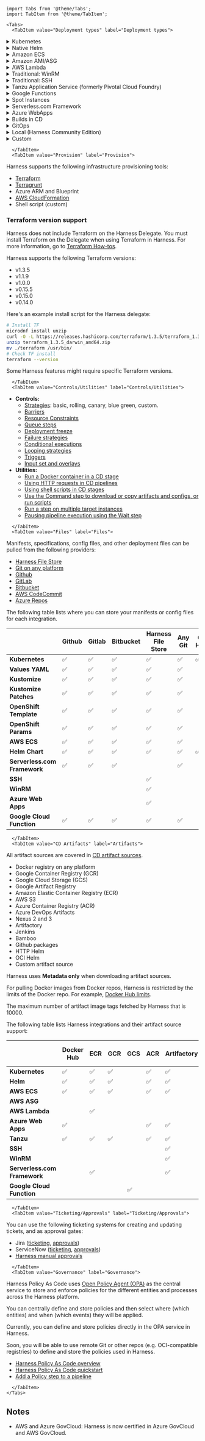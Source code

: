 ```mdx-code-block
import Tabs from '@theme/Tabs';
import TabItem from '@theme/TabItem';
```
```mdx-code-block
<Tabs>
  <TabItem value="Deployment types" label="Deployment types">
```

<details>
<summary>Kubernetes</summary>

- **Overview:**
  - [Kubernetes](/docs/continuous-delivery/deploy-srv-diff-platforms/kubernetes/kubernetes-deployments-overview)
  - [Helm charts](/docs/continuous-delivery/deploy-srv-diff-platforms/helm/helm-cd-quickstart) (v2 and v3)
  - [Kustomize](/docs/continuous-delivery/deploy-srv-diff-platforms/kustomize/kustomize-quickstart)
  - Local ([Harness Community Edition](/docs/continuous-delivery/deploy-srv-diff-platforms/community-ed/harness-community-edition-overview))

- **Supported connectors for deployment:**
  - Kubernetes connector
    + Username and password
    + Client key and secret
    + OIDC authentication
    + Kubernetes service account
    + Assume role binding on delegate configuration
  - Google Cloud connector (GKE authentication)
    + Service Account
    + Google Cloud Role on Delegate
    + Workload Identity
  - Azure Cloud Connector (AKS Authentication)
    + Subscription Id
    + Principal and Service Account
    + GovCloud Support
  - AWS Cloud Connector (EKS Authentication)
    + IRSA
    + Access Key and Secret Key
    + IAM Role
    + GovCloud Support  
- **Supported platforms for deployment:**
  - Self Hosted Kubernetes
  - Google Kubernetes Engine
  - Azure Kubernetes Engine
  - AWS Elastic Kubernetes Service
  - Red Hat OpenShift
- **Versions and tooling support:**
  - Kubectl Client Versions:
    - 1.16
    - 1.27
    - We support what each of the Cloud Providers support. We recommend users to keep their binary versions up to date.
    - By default Harness ships with kubectl client - 1.25
  - Tooling:
    - OpenShift - oc client binary
    - Kustomize - kustomize binary
    - Helm - Helm 3.12 and 2.8 binary.
    - Helm 3.8 can be supported via feature flag.
- **Limitations:**
  - Helm:
    - Helm Hooks are not supported for this swimlane. Harness manages and orchestrates the manifests and their release.
    - Kustomize:
      - Kustomize Patches are only supported in YAML, not JSON
      - Kustomize Containerized Plugins are not supported
    - Harness managed resources:
      - Deployment
      - Secrets
      - ConfigMap
      - StatefulSet
      - HorizontalPodAutoScalar
      - PodDisruptionBudget
- **Supported integrations:**
  - Traffic Shifting for Advanced Deployment Strategies:
    - Istio
    - Nginx Ingress Controller
  - All manifest type sources for fetching Kubernetes resources:
    - Github
    - Gitlab
    - Bitbucket
    - Custom Remote Source Repository
    - Harness Local File Store
  - For Helm Chart Type Manifests we also support:
    - Generic Git Provider
    - Google Cloud Storage
    - Amazon S3 Storage
    - Helm OCI Repository (ACR, ECR, GAR, Artifactory)
    - Helm HTTP Server Repository (Nexus, Artifactory)
  - Artifact repository supported to deploy with manifest:
    - DockerHub
    - Amazon Elastic Container Registry
    - Google Container Registry
    - Azure Container Registry
    - Custom Artifact Source
    - Google Artifact Registry
    - Github Package Registry
    - Nexus 3
    - Artifactory

For details on what you can deploy, go to [What Can I Deploy in Kubernetes?](/docs/continuous-delivery/deploy-srv-diff-platforms/kubernetes/cd-k8s-ref/what-can-i-deploy-in-kubernetes).

### Kubernetes version support

The following versions are tested and supported for Kubernetes Canary, Rolling, and Blue/Green deployments:

- 1.13.0
- 1.14.0
- 1.15.0
- 1.16.0
- 1.17.0
- 1.18.0
- 1.19.4
- 1.20.0
- 1.21.0
- 1.22.0
- 1.23.0
- 1.24.3
- 1.24.9
- 1.25.6

For details on other tools and versions included in Harness, see [Delegate-required SDKs](https://developer.harness.io/docs/platform/delegates/delegate-reference/delegate-required-sdks).

Guidelines:

- Harness will officially support 3 previous versions from the last stable release. For example, the current most recent stable release is 1.25.6, and so Harness supports 1.24, 1.23, and 1.22.
- Harness supports any other versions of Kubernetes you are using on a best effort basis.
- Harness commits to support new minor versions within 3 months of the first stable release. For example, if the stable release of 1.25.6 occurs on April 15th, we will support it for compatibility by July 15th.

### Helm notes

Helm chart dependencies are not supported in Git source repositories. Helm chart dependencies are supported in Helm Chart Repositories.

### Azure AKS clusters

To use an AKS cluster for deployment, the AKS cluster parameter `disableLocalAccounts` can be set either `true` or `false`.



</details>

<details>
<summary>Native Helm</summary>

- **Overview:**
  - [Native Helm](/docs/continuous-delivery/deploy-srv-diff-platforms/native-helm-quickstart)
- **Supported connectors for deployment:**
  - Kubernetes Connector
    - Username + Password
    - Client Key and Secret
    - OIDC Authentication
    - Kubernetes Service Account
    - Assume Rolebinding on Delegate Configuration
  - Google Cloud Connector (GKE Authentication)
    - Service Account
    - Google Cloud Role on Delegate
    - Workload Identity
  - Azure Cloud Connector (AKS Authentication)
    - Subscription ID
    - Principal and Service Account
    - GovCloud Support
  - AWS Cloud Connector (EKS Authentication)
    - IRSA
    - Access Key and Secret Key
    - IAM Role
    - GovCloud Support 
- **Supported platforms for deployment:**
  - Self Hosted Kubernetes
  - Google Kubernetes Engine
  - Azure Kubernetes Engine
  - AWS Elastic Kubernetes Service
  - Red Hat OpenShift
- **Versions and tooling support:**
  - Helm Client Versions: 2.8 - 3.8
  - We support what each of the Cloud Providers support, we recommend users to keep their binary versions up to date
  - By default Harness ships with helm client 2.8 and 3.12.
  - Tooling:
    - OpenShift - oc client binary
    - Kustomize - kustomize binary
    - Helm - Helm 3.12 & 2.8 binary. Helm 3.8 can be supported via feature flag.
- **Limitations:**
  - Helm 2 is deprecated so there is limited support for Helm 2.
  - Helm 3 is now the default for Harness Helm Chart Deployments.
  - Helm Plugins are not supported
  - Only Basic Deployment Strategy supported (No Canary or Blue-Green Support Out of the box)
- **Supported integrations:**
  - Manifest Sources for fetching Helm Chart:
    - Github
    - Gitlab
    - Bitbucket
    - Generic Git Provider
    - Custom Remote Source Repository
    - Google Cloud Storage
    - Amazon S3 Storage
    - Helm OCI Repository (ACR, ECR, GAR, Artifactory)
    - Helm HTTP Server Repository (Nexus, Artifactory)
    - Harness Local File Store
  - Artifact Repository for Container Images to deploy with Chart:
    - DockerHub
    - Amazon Elastic Container Registry
    - Google Container Registry
    - Azure Container Registry
    - Custom Artifact Source
    - Google Artifact Registry
    - Github Package Registry
    - Nexus 3
    - Artifactory

### Notes

Helm chart dependencies are not supported in Git source repositories. Helm chart dependencies are supported in Helm Chart Repositories.

</details>

<details>
<summary>Amazon ECS</summary>

- **Overview:**
  - [AWS ECS](/docs/continuous-delivery/deploy-srv-diff-platforms/aws/ecs/ecs-deployment-tutorial)
- **Supported connectors for deployment:**
- AWS Cloud Connector
  - IRSA
  - Access Key and Secret Key
  - IAM Role
  - GovCloud Support
- **Supported platforms for deployment:**
  - AWS Cloud, any region
  - AWS - Launch Types:
    - Amazon ECS - EC2 - Generally Provisioned Instances
    - Amazon ECS - EC2 - Spot Backed Instances
    - Amazon ECS - Fargate
- **Versions and tooling support:**
  - AWS SDK 
- **Supported integrations:**
  - ECS Service Discovery - Supported via Service Definition
  - ECS Circuit Breaker - Supported via Service Definition
  - Artifact Repository:
    - DockerHub
    - Amazon Elastic Container Registry
    - Azure Container Registry
    - Custom Artifact Source
    - Github Package Registry
    - Nexus 3
    - Artifactory

</details>



<details>
<summary>Amazon AMI/ASG</summary>

- **Overview:**
  - [AWS AMI/ASG](/docs/continuous-delivery/deploy-srv-diff-platforms/aws/asg-tutorial)
- **Supported connectors for deployment:**
  - AWS cloud connector
    - IRSA
    - Access Key and Secret Key
    - IAM Role
    - GovCloud Support
- **Supported platforms for deployment:**
  - AWS cloud, any region
- **Versions and tooling support:**
  - AWS SDK

</details>


<details>
<summary>AWS Lambda</summary>

- **Overview:**
  - [AWS Lambda](/docs/continuous-delivery/deploy-srv-diff-platforms/aws/aws-lambda-deployments)
- **Supported connectors for deployment:**
  - AWS Cloud Connector
    - IRSA
    - Access Key and Secret Key
    - IAM Role
    - GovCloud Support
- **Supported platforms for deployment:**
  - AWS cloud, any region
- **Versions and tooling support:**
  - AWS SDK
- **Supported integrations:**
  - Artifact Repository Supported to Deploy with Function Definition:
    - Amazon Elastic Container Registry
    - Amazon S3

</details>

<details>
<summary>Traditional: WinRM</summary>

- **Overview:**
  - [WinRM](/docs/continuous-delivery/deploy-srv-diff-platforms/traditional/win-rm-tutorial)
- **Supported connectors for deployment:**
  - AWS Cloud Connector
    - IRSA
    - Access Key and Secret Key
    - IAM Role
    - GovCloud Support
  - Azure Cloud Connector (AKS Authentication)
    - Subscription Id
    - Principal and Service Account
    - GovCloud Support
- **Supported platforms for deployment:**
  - AWS Cloud
  - Azure Cloud
  - Physical Datacenter

</details>


<details>
<summary>Traditional: SSH</summary>

- **Overview:**
  - [SSH](/docs/continuous-delivery/deploy-srv-diff-platforms/traditional/ssh-ng)
- **Supported connectors for deployment:**
  - AWS Cloud Connector
    - IRSA
    - Access Key and Secret Key
    - IAM Role
    - GovCloud Support
  - Azure Cloud Connector (AKS Authentication)
    - Subscription Id
    - Principal and Service Account
    - GovCloud Support
- **Supported platforms for deployment:**
  - AWS Cloud
  - Azure Cloud
  - Physical Datacenter
- Linux SSH Setups
  - Ubuntu Version 22+
  - RHEL9 (Red Hat Enterprise Linux 9) 
  - SSH libraries supported:
    - SSHJ: used in our HashiCorp Vault SSH integrations.
    - JSCH: used in our SSH deployment types.
    - To see the hostkey formats for these libraries, go to the [SSH implementation comparison](https://ssh-comparison.quendi.de/comparison/hostkey.html).
- **Limitations:**
  - Google Compute Engine (Virtual Machine Targets)
    - Limited Support, Harness can connect to Google VMs via an SSH Key, not via Google Cloud Authentication


</details>


<details>
<summary>Tanzu Application Service (formerly Pivotal Cloud Foundry)</summary>

- **Overview:**
  - [Tanzu Application Services](/docs/continuous-delivery/deploy-srv-diff-platforms/tanzu/tanzu-app-services-quickstart)
- **Supported connectors for deployment:**
  - Tanzu Connector
    - Endpoint URL, Username and Password
- **Supported platforms for deployment:**
  - On Premise Cloud Foundry Installations
  - VMware Tanzu Platform
- **Versions and tooling support:**
  - Binary Versions:
    - CF CLI v7

</details>


<details>
<summary>Google Functions</summary>

- **Overview:**
  - [Google Cloud Functions](/docs/continuous-delivery/deploy-srv-diff-platforms/google-functions)
- **Supported connectors for deployment:**
  - Google Cloud Connector
  - Service Account
- **Supported platforms for deployment:**
  - Google Cloud, any region
- **Versions and tooling support:**
  - Google SDK. Supported versions:
    - Google Functions Gen 1
    - Google Functions Gen 2
- **Deployment strategies:**
    - Google Functions Gen 1: Basic.
    - Google Functions Gen 2: Basic, blue green, canary.
- **Supported integrations:**
  - Artifact Repository:
    - Google Cloud Storage
    - Google Source Repository (Gen 1 Only)

</details>


<details>
<summary>Spot Instances</summary>

- **Overview:**
  - [Spot Elastigroup deployments](/docs/continuous-delivery/deploy-srv-diff-platforms/aws/spot-deployment)
- **Supported connectors for deployment:**
  - Spot Connector
    - AccountID + API Token
- **Supported platforms for deployment:**
  - AWS cloud, any region
- **Limitations:**
  - Deployment Behavior:
    - Incremental Traffic Shifting for SpotInst Deployment is not supported
    - VM-based Deployments are supported via Elastigroup configuration

</details>


<details>
<summary>Serverless.com Framework</summary>

- **Overview:**
  - [Serverless.com Framework](/docs/continuous-delivery/deploy-srv-diff-platforms/serverless-lambda-cd-quickstart) (AWS Lambda)
- **Supported connectors for deployment:**
  - AWS Cloud Connector
    - IRSA
    - Access Key and Secret Key
    - IAM Role
- **Supported platforms for deployment:**
  - AWS cloud, any region
- **Versions and tooling support:**
  - Supported Binary Versions:
    - serverless.com 1.x
    - serverless.com 2.x
    - serverless.com 3.x
- **Limitations:**
  - Deployment Behavior:
    - Harness only supports AWS Lambda Functions to be deployed via Serverless.com Framework
    - Harness builds and deploys Lambda Functions, users cannot split up the tasks to build functions and deploy functions separately natively via the swimlane
  - Not supported application types:
    - Google Functions
    - Azure Functions
  - Serverless.com 1.x (limited support). Not all capabilities supported.
  - Basic deployment supported. No out-of-the-box canary and blue green deployment supported.
- **Supported integrations:**
  - Serverless.com plugins:
    - Harness supports all the Serverless.com plugins. Please make sure they are compatible with the version of Serverless.com you are using.
  - Artifact Repository:
    - DockerHub
    - Amazon Elastic Container Registry
    - Artifactory
    - Amazon S3

</details>


<details>
<summary>Azure WebApps</summary>

- **Overview:**
  - [Azure Web Apps](/docs/continuous-delivery/deploy-srv-diff-platforms/azure/azure-web-apps-tutorial)
- **Supported connectors for deployment:**
  - Azure Cloud Connector (AKS Authentication)
    - Subscription Id
    - Principal and Service Account
    - GovCloud Support
- **Supported platforms for deployment:**
  - Azure cloud, any Region
- **Versions and tooling support:**
  - Azure SDK

</details>

<details>
<summary>Builds in CD</summary>

Continuous Integration (CI) can be performed in Harness using the module and [CI pipelines](/docs/continuous-integration/ci-quickstarts/ci-pipeline-basics).

If you are using Harness Continuous Delivery (CD) but not Harness Continuous Integration (CI), you can still perform CI using the Jenkins step in your CD stage.

Harness integrates with [Jenkins](https://jenkins.io/), enabling you to run Jenkins jobs and dynamically capture inputs and outputs from the jobs. 

- **Overview:**
  - [Run Jenkins jobs in CD pipelines](/docs/continuous-delivery/x-platform-cd-features/cd-steps/builds/run-jenkins-jobs-in-cd-pipelines)

</details>

<details>
<summary>GitOps</summary>

- **Overview:**
  - [GitOps](/docs/continuous-delivery/gitops/harness-git-ops-basics)
  - [GitOps Quickstart](/docs/continuous-delivery/gitops/harness-cd-git-ops-quickstart)

Harness GitOps lets you perform GitOps deployments in Harness. You define the desired state of the service you want to deploy in your Git manifest, and then use Harness GitOps to sync state with your live Kubernetes cluster.

GitOps supports the following:

- Source Repositories:
  - All Git providers.
  - HTTP Helm repos.
- Target clusters:
  - Kubernetes clusters hosted on any platform:
    - GKE.
    - AKS.
    - EKS.
    - Other Kubernetes-compliant clusters.
    - OpenShift version 3.11, 4.x.
    - Minikube.
    - Kubernetes Operations (kops).
- Repository Certificates:
  - TLS Certificate (PEM format).
  - SSH Known Host Entry.
- GnuPG Keys:
  - GnuPG Public Key Data (ASCII-armored).

</details>

<details>
<summary>Local (Harness Community Edition)</summary>

Harness CD Community Edition is a lightweight version of Harness that you can download and run on your laptop or any VM.

Harness CD Community Edition is intended to get devs started with Harness quickly without having to sign up for a Harness SaaS account.

- **Overview:**
  - [Harness CD Community Edition overview](/docs/continuous-delivery/deploy-srv-diff-platforms/community-ed/harness-community-edition-overview)
  - [Harness Community Edition deployments](/docs/continuous-delivery/deploy-srv-diff-platforms/community-ed/harness-community-edition-quickstart)

</details>

<details>
<summary>Custom</summary>

For non-native deployments, Harness provides a custom deployment option using Deployment Templates.

- **Overview:**
  - [Custom deployments using Deployment Templates](/docs/continuous-delivery/deploy-srv-diff-platforms/custom-deployment-tutorial)


</details>


```mdx-code-block
  </TabItem>
  <TabItem value="Provision" label="Provision">
```

Harness supports the following infrastructure provisioning tools:

- [Terraform](/docs/continuous-delivery/cd-infrastructure/terraform-infra/terraform-provisioning-with-harness)
- [Terragrunt](/docs/continuous-delivery/cd-infrastructure/terragrunt-howtos)
- Azure ARM and Blueprint
- [AWS CloudFormation](/docs/continuous-delivery/cd-infrastructure/cloudformation-infra/cloud-formation-how-tos)
- Shell script (custom)

### Terraform version support

Harness does not include Terraform on the Harness Delegate. You must install Terraform on the Delegate when using Terraform in Harness. For more information, go to [Terraform How-tos](/docs/continuous-delivery/cd-infrastructure/terragrunt-howtos).

Harness supports the following Terraform versions:

- v1.3.5
- v1.1.9
- v1.0.0
- v0.15.5
- v0.15.0
- v0.14.0

Here's an example install script for the Harness delegate:

```bash
# Install TF
microdnf install unzip
curl -O -L https://releases.hashicorp.com/terraform/1.3.5/terraform_1.3.5_darwin_amd64.zip
unzip terraform_1.3.5_darwin_amd64.zip
mv ./terraform /usr/bin/
# Check TF install
terraform --version
```

Some Harness features might require specific Terraform versions.

```mdx-code-block
  </TabItem>
  <TabItem value="Controls/Utilities" label="Controls/Utilities">
```

- **Controls:**
  - [Strategies](/docs/continuous-delivery/manage-deployments/deployment-concepts): basic, rolling, canary, blue green, custom.
  - [Barriers](/docs/continuous-delivery/manage-deployments/synchronize-deployments-using-barriers)
  - [Resource Constraints](/docs/continuous-delivery/manage-deployments/deployment-resource-constraints)
  - [Queue steps](/docs/continuous-delivery/manage-deployments/control-resource-usage-with-queue-steps)
  - [Deployment freeze](/docs/continuous-delivery/manage-deployments/deployment-freeze)
  - [Failure strategies](https://developer.harness.io/docs/platform/pipelines/w_pipeline-steps-reference/step-failure-strategy-settings//)
  - [Conditional executions](https://developer.harness.io/docs/platform/pipelines/w_pipeline-steps-reference/step-skip-condition-settings/)
  - [Looping strategies](https://developer.harness.io/docs/platform/pipelines/looping-strategies-matrix-repeat-and-parallelism/)
  - [Triggers](https://developer.harness.io/docs/category/triggers)
  - [Input set and overlays](https://developer.harness.io/docs/platform/pipelines/input-sets/)
- **Utilities:**
  - [Run a Docker container in a CD stage](/docs/continuous-delivery/x-platform-cd-features/cd-steps/cd-general-steps/container-step)
  - [Using HTTP requests in CD pipelines](/docs/continuous-delivery/x-platform-cd-features/cd-steps/cd-general-steps/using-http-requests-in-cd-pipelines)
  - [Using shell scripts in CD stages](/docs/continuous-delivery/x-platform-cd-features/cd-steps/cd-general-steps/using-shell-scripts)
  - [Use the Command step to download or copy artifacts and configs, or run scripts](/docs/continuous-delivery/x-platform-cd-features/cd-steps/cd-general-steps/download-and-copy-artifacts-using-the-command-step)
  - [Run a step on multiple target instances](/docs/continuous-delivery/x-platform-cd-features/cd-steps/cd-general-steps/run-a-script-on-multiple-target-instances)
  - [Pausing pipeline execution using the Wait step](/docs/continuous-delivery/x-platform-cd-features/cd-steps/cd-general-steps/wait-step)

```mdx-code-block
  </TabItem>
  <TabItem value="Files" label="Files">
```

Manifests, specifications, config files, and other deployment files can be pulled from the following providers:

- [Harness File Store](https://developer.harness.io/docs/continuous-delivery/x-platform-cd-features/services/add-inline-manifests-using-file-store/)
- [Git on any platform](https://developer.harness.io/docs/platform/Connectors/Code-Repositories/ref-source-repo-provider/git-connector-settings-reference)
- [Github](https://developer.harness.io/docs/platform/Connectors/Code-Repositories/ref-source-repo-provider/git-hub-connector-settings-reference)
- [GitLab](https://developer.harness.io/docs/platform/Connectors/Code-Repositories/ref-source-repo-provider/git-lab-connector-settings-reference)
- [Bitbucket](https://developer.harness.io/docs/platform/Connectors/Code-Repositories/ref-source-repo-provider/bitbucket-connector-settings-reference)
- [AWS CodeCommit](https://developer.harness.io/docs/platform/Connectors/Cloud-providers/ref-cloud-providers/aws-connector-settings-reference)
- [Azure Repos](https://developer.harness.io/docs/platform/connectors/code-repositories/connect-to-a-azure-repo/)


The following table lists where you can store your manifests or config files for each integration.


|                               | **Github** | **Gitlab** | **Bitbucket** | **Harness File Store** | **Any Git** | **OCI Helm** | **HTTP Helm** | **AWS S3** | **Custom** | **Google Cloud Storage** | **Inherit from manifest** |
| ----------------------------- | ---------- | ---------- | ------------- | --------------------- | ----------- | ------------ | ------------- | ---------- | ---------- | ------------------------ | ------------------------- |
| **Kubernetes**                | ✅         | ✅         | ✅            | ✅                    | ✅          | ✅           | ✅            | ✅         | ✅         | ✅                       | ✅                        |
| **Values YAML**               | ✅         | ✅         | ✅            | ✅                    | ✅          |              |               |            | ✅         |                          | ✅                        |
| **Kustomize**                 | ✅         | ✅         | ✅            | ✅                    | ✅          |              |               |            |            |                          |                           |
| **Kustomize Patches**  | ✅         | ✅         | ✅            | ✅                    | ✅          |              |               |            |            |                          | ✅                        |
| **OpenShift Template** | ✅         | ✅         | ✅            | ✅                    | ✅          |              |               |            | ✅         |                          |                           |
| **OpenShift Params**   | ✅         | ✅         | ✅            | ✅                    | ✅          |              |               |            | ✅         |                          |                           |
| **AWS ECS**                   | ✅         | ✅         | ✅            | ✅                    | ✅          |              |               |            |            |                          | ✅                        |
| **Helm Chart**                | ✅         | ✅         | ✅            | ✅                    | ✅          | ✅           | ✅            | ✅         | ✅         | ✅                       | ✅                        |
| **Serverless.com Framework**            | ✅         | ✅         | ✅            |                       | ✅          |              |               |            |            |                          |                           |
| **SSH**                       |            |            |               | ✅                    |             |              |               |            |            |                          |                           |
| **WinRM**                     |            |            |               | ✅                    |             |              |               |            |            |                          |                           |
| **Azure Web Apps**            |            |            |               | ✅                    |             |              |               |            |            |                          |                           |
| **Google Cloud Function**     | ✅         | ✅         | ✅            | ✅                    | ✅          |              |              |           |           |                         |                         |




```mdx-code-block
  </TabItem>
  <TabItem value="CD Artifacts" label="Artifacts">
```

All artifact sources are covered in [CD artifact sources](/docs/continuous-delivery/x-platform-cd-features/services/artifact-sources).

- Docker registry on any platform
- Google Container Registry (GCR)
- Google Cloud Storage (GCS)
- Google Artifact Registry
- Amazon Elastic Container Registry (ECR)
- AWS S3
- Azure Container Registry (ACR)
- Azure DevOps Artifacts
- Nexus 2 and 3
- Artifactory
- Jenkins
- Bamboo
- Github packages
- HTTP Helm
- OCI Helm
- Custom artifact source


Harness uses **Metadata only** when downloading artifact sources.

For pulling Docker images from Docker repos, Harness is restricted by the limits of the Docker repo. For example, [Docker Hub limits](https://docs.docker.com/docker-hub/download-rate-limit/).

The maximum number of artifact image tags fetched by Harness that is 10000.

The following table lists Harness integrations and their artifact source support:

|                              | **Docker Hub** | **ECR** | **GCR** | **GCS** | **ACR** | **Artifactory** | **Nexus 3** | **Custom** | **Google Artifact Registry** | **Github Artifact Registry** | **Jenkins** | **AWS S3** |
| ---------------------------- | -------------- | ------- | ------- | --- | ------- | --------------- | ----------- | ---------- | ---------------------------- | ---------------------------- | ----------- | ---------- |
| **Kubernetes**               | ✅             | ✅      | ✅      |     | ✅      | ✅              | ✅          | ✅         | ✅                           | ✅                           |             |            |
| **Helm**                     | ✅             | ✅      | ✅      |     | ✅      | ✅              | ✅          | ✅         |                              |                              |             |            |
| **AWS ECS**                  | ✅             | ✅      | ✅      |     | ✅      | ✅              | ✅          | ✅         |                              |                              |             |            |
| **AWS ASG**                  |                |         |         |     |         |                 |             |            |                              |                              |             |            |
| **AWS Lambda**               |                | ✅      |         |     |         |                 |             |            |                              |                              |             | ✅         |
| **Azure Web Apps**           | ✅             |         |         |     | ✅      | ✅              | ✅          |            |                              |                              |             |            |
| **Tanzu**                    | ✅             | ✅      | ✅      |     | ✅      | ✅              | ✅          |            |                              |                              |             |            |
| **SSH**                      |                |         |         |     |         | ✅              | ✅          | ✅         |                              |                              | ✅          | ✅         |
| **WinRM**                    |                |         |         |     |         | ✅              | ✅          | ✅         |                              |                              | ✅          | ✅         |
| **Serverless.com Framework** |                | ✅      |         |     |         | ✅              |             |            |                              |                              |             | ✅         |
| **Google Cloud Function**    |                |         |         | ✅    |         |                 |             |            |                              |                              |             |            |



```mdx-code-block
  </TabItem>
  <TabItem value="Ticketing/Approvals" label="Ticketing/Approvals">
```

You can use the following ticketing systems for creating and updating tickets, and as approval gates:
- Jira ([ticketing](/docs/continuous-delivery/x-platform-cd-features/cd-steps/ticketing-systems/create-jira-issues-in-cd-stages), [approvals](/docs/platform/Approvals/adding-jira-approval-stages))
- ServiceNow ([ticketing](/docs/continuous-delivery/x-platform-cd-features/cd-steps/ticketing-systems/create-service-now-tickets-in-cd-stages), [approvals](/docs/platform/Approvals/service-now-approvals))
- [Harness manual approvals](/docs/continuous-delivery/x-platform-cd-features/cd-steps/approvals/using-harness-approval-steps-in-cd-stages)

```mdx-code-block
  </TabItem>
  <TabItem value="Governance" label="Governance">
```

Harness Policy As Code uses [Open Policy Agent (OPA)](https://www.openpolicyagent.org/) as the central service to store and enforce policies for the different entities and processes across the Harness platform.

You can centrally define and store policies and then select where (which entities) and when (which events) they will be applied.

Currently, you can define and store policies directly in the OPA service in Harness.

Soon, you will be able to use remote Git or other repos (e.g. OCI-compatible registries) to define and store the policies used in Harness.

- [Harness Policy As Code overview](/docs/continuous-delivery/x-platform-cd-features/advanced/cd-governance/harness-governance-overview)
- [Harness Policy As Code quickstart](/docs/continuous-delivery/x-platform-cd-features/advanced/cd-governance/harness-governance-quickstart)
- [Add a Policy step to a pipeline](/docs/continuous-delivery/x-platform-cd-features/advanced/cd-governance/add-a-governance-policy-step-to-a-pipeline)

```mdx-code-block
  </TabItem>
</Tabs>
```

## Notes

- AWS and Azure GovCloud: Harness is now certified in Azure GovCloud and AWS GovCloud.


